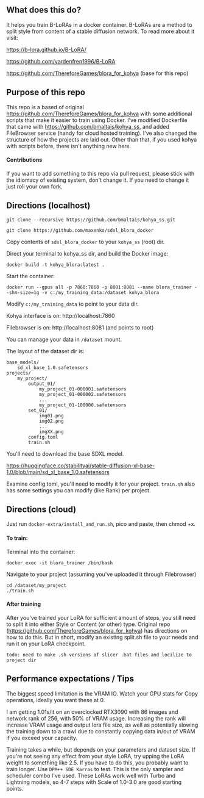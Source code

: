 ## What does this do?
It helps you train B-LoRAs in a docker container. B-LoRAs are a method to split style from content of a stable diffusion network. To read more about it visit:

https://b-lora.github.io/B-LoRA/

https://github.com/yardenfren1996/B-LoRA

https://github.com/ThereforeGames/blora_for_kohya (base for this repo)


## Purpose of this repo

This repo is a based of original https://github.com/ThereforeGames/blora_for_kohya with some additional scripts that make it easier to train using Docker. I've modified Dockerfile that came with https://github.com/bmaltais/kohya_ss, and added FileBrowser service (handy for cloud hosted training). I've also changed the structure of how the projects are laid out. Other than that, if you used kohya with scripts before, there isn't anything new here.

#### Contributions

If you want to add something to this repo via pull request, please stick with the idiomacy of existing system, don't change it. If you need to change it just roll your own fork.

## Directions (localhost)

```
git clone --recursive https://github.com/bmaltais/kohya_ss.git
```

```
git clone https://github.com/maxenko/sdxl_blora_docker
```

Copy contents of `sdxl_blora_docker` to your `kohya_ss` (root) dir.

Direct your terminal to kohya_ss dir, and build the Docker image:
```
docker build -t kohya_blora:latest .
```

Start the container:
```
docker run --gpus all -p 7860:7860 -p 8081:8081 --name blora_trainer --shm-size=1g -v c:/my_training_data:/dataset kohya_blora
```

Modify `c:/my_training_data` to point to your data dir.

Kohya interface is on:
http://localhost:7860

Filebrowser is on:
http://localhost:8081 (and points to root)

You can manage your data in `/dataset` mount.

The layout of the dataset dir is:

```
base_models/
    sd_xl_base_1.0.safetensors
projects/
    my_project/
        output_01/
            my_project_01-000001.safetensors
            my_project_01-000002.safetensors
            ...
            my_project_01-100000.safetensors
        set_01/
            img01.png
            img02.png
            ...
            imgXX.png
        config.toml
        train.sh
```

You'll need to download the base SDXL model.

https://huggingface.co/stabilityai/stable-diffusion-xl-base-1.0/blob/main/sd_xl_base_1.0.safetensors

Examine config.toml, you'll need to modify it for your project.
`train.sh` also has some settings you can modify (like Rank) per project.


## Directions (cloud)

Just run `docker-extra/install_and_run.sh`, pico and paste, then chmod +x.

#### To train:

Terminal into the container:

```
docker exec -it blora_trainer /bin/bash
```

Navigate to your project (assuming you've uploaded it through Filebrowser)

```
cd /dataset/my_project
./train.sh
```

#### After training
After you've trained your LoRA for sufficient amount of steps, you still need to split it into either Style or Content (or other) type. Original repo (https://github.com/ThereforeGames/blora_for_kohya) has directions on how to do this.
But in short, modify an existing split.sh file to your needs and run it on your LoRA checkpoint.

```
todo: need to make .sh versions of slicer .bat files and locilize to project dir
```

## Performance expectations / Tips
The biggest speed limitation is the VRAM IO. Watch your GPU stats for Copy operations, ideally you want these at 0.

I am getting 1.01s/it on an overclocked RTX3090 with 86 images and network rank of 256, with 50% of VRAM usage. Increasing the rank will increase VRAM usage and output lora file size, as well as potentially slowing the training down to a crawl due to constantly copying data in/out of VRAM if you exceed your capacity.

Training takes a while, but depends on your parameters and dataset size. If you're not seeing any effect from your style LoRA, try upping the LoRA weight to something like 2.5. If you have to do this, you probably want to train longer.
Use `DPM++ SDE Karras` to test. This is the only sampler and scheduler combo I've used.
These LoRAs work well with Turbo and Lightning models, so 4-7 steps with Scale of 1.0-3.0 are good starting points.
